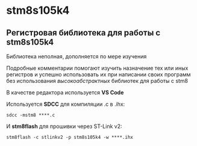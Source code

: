 # stm8s105k4
## Регистровая библиотека для работы с stm8s105k4

Библиотека неполная, дополняется по мере изучения

Подробные комментарии помогают изучить назначение тех или иных регистров и успешно использовать их при написании своих программ без использования _высокоабстрактных_ библиотек для работы с stm8

В качестве редактора используется **VS Code**


Используется **SDCC** для компиляции .c в .ihx:

```sdcc -mstm8 ****.c```

И **stm8flash** для прошивки через ST-Link v2:

```stm8flash -c stlinkv2 -p stm8s105k4 -w ****.ihx```
